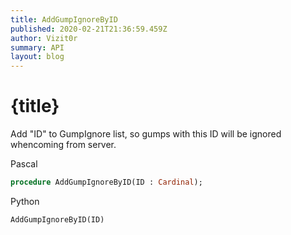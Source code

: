 ```yaml
---
title: AddGumpIgnoreByID
published: 2020-02-21T21:36:59.459Z
author: Vizit0r
summary: API
layout: blog
---
```


# {title}

Add "ID" to GumpIgnore list, so gumps with this ID will be ignored whencoming from server.



Pascal

```pascal
procedure AddGumpIgnoreByID(ID : Cardinal);
```



Python

```python
AddGumpIgnoreByID(ID)
```